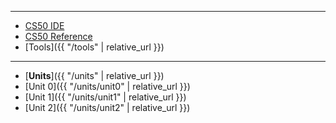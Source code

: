 ***

* [CS50 IDE](https://cs50.io/)
* [CS50 Reference](https://reference.cs50.net/)
* [Tools]({{ "/tools" | relative_url }})

***
<!---
* [Status Page](https://cs50.statuspage.io/)
* [Style Guide](https://cs50.readthedocs.io/style/c/)


***

* [C Block]({{ "/periods/c" | relative_url }})
* [F Block]({{ "/periods/f" | relative_url }})

***

* [Syllabus]({{ "/syllabus" | relative_url }})

--->

* [**Units**]({{ "/units" | relative_url }})
* [Unit 0]({{ "/units/unit0" | relative_url }})
* [Unit 1]({{ "/units/unit1" | relative_url }})
* [Unit 2]({{ "/units/unit2" | relative_url }})

